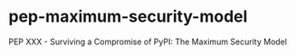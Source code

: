 pep-maximum-security-model
==========================

PEP XXX - Surviving a Compromise of PyPI: The Maximum Security Model
